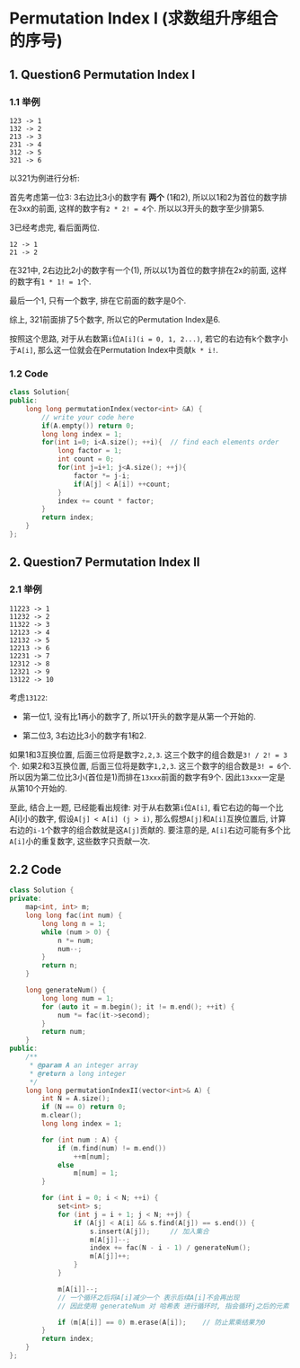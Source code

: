 # Permutation Index I (求数组升序组合的序号)

## 1. Question6 Permutation Index I

### 1.1 举例

```[]
123 -> 1
132 -> 2
213 -> 3
231 -> 4
312 -> 5
321 -> 6
```

以321为例进行分析:

首先考虑第一位3: 3右边比3小的数字有 __两个__ (1和2), 所以以1和2为首位的数字排在3xx的前面, 这样的数字有`2 * 2! = 4`个. 所以以3开头的数字至少排第5.

3已经考虑完, 看后面两位.

```[]
12 -> 1
21 -> 2
```

在321中, 2右边比2小的数字有一个(1), 所以以1为首位的数字排在2x的前面, 这样的数字有`1 * 1! = 1`个.

最后一个1, 只有一个数字, 排在它前面的数字是0个.

综上, 321前面排了5个数字, 所以它的Permutation Index是6.

按照这个思路, 对于从右数第`i`位`A[i](i = 0, 1, 2...)`, 若它的右边有k个数字小于`A[i]`, 那么这一位就会在Permutation Index中贡献`k * i!`.

### 1.2 Code

```cpp
class Solution{
public:
    long long permutationIndex(vector<int> &A) {
        // write your code here
        if(A.empty()) return 0;
        long long index = 1;
        for(int i=0; i<A.size(); ++i){  // find each elements order
            long factor = 1;
            int count = 0;
            for(int j=i+1; j<A.size(); ++j){
                factor *= j-i;
                if(A[j] < A[i]) ++count;
            }
            index += count * factor;
        }
        return index;
    }
};
```

## 2. Question7 Permutation Index II

### 2.1 举例

```[]
11223 -> 1
11232 -> 2
11322 -> 3
12123 -> 4
12132 -> 5
12213 -> 6
12231 -> 7
12312 -> 8
12321 -> 9
13122 -> 10
```

考虑`13122`:

* 第一位1, 没有比1再小的数字了, 所以1开头的数字是从第一个开始的.

* 第二位3, 3右边比3小的数字有1和2.

如果1和3互换位置, 后面三位将是数字`2,2,3`. 这三个数字的组合数是`3! / 2! = 3`个.
如果2和3互换位置, 后面三位将是数字`1,2,3`. 这三个数字的组合数是`3! = 6`个.
所以因为第二位比3小(首位是1)而排在`13xxx`前面的数字有9个. 因此`13xxx`一定是从第10个开始的.

至此, 结合上一题, 已经能看出规律: 对于从右数第`i`位`A[i]`, 看它右边的每一个比A[i]小的数字, 假设`A[j] < A[i] (j > i)`, 那么假想`A[j]`和`A[i]`互换位置后, 计算右边的`i-1`个数字的组合数就是这`A[j]`贡献的. 要注意的是, `A[i]`右边可能有多个比`A[i]`小的重复数字, 这些数字只贡献一次.

## 2.2 Code

```cpp
class Solution {
private:
    map<int, int> m;
    long long fac(int num) {
        long long n = 1;
        while (num > 0) {
            n *= num;
            num--;
        }
        return n;
    }

    long generateNum() {
        long long num = 1;
        for (auto it = m.begin(); it != m.end(); ++it) {
            num *= fac(it->second);
        }
        return num;
    }
public:
    /**
     * @param A an integer array
     * @return a long integer
     */
    long long permutationIndexII(vector<int>& A) {
        int N = A.size();
        if (N == 0) return 0;
        m.clear();
        long long index = 1;

        for (int num : A) {
            if (m.find(num) != m.end())
                ++m[num];
            else
                m[num] = 1;
        }

        for (int i = 0; i < N; ++i) {
            set<int> s;
            for (int j = i + 1; j < N; ++j) {
                if (A[j] < A[i] && s.find(A[j]) == s.end()) {
                    s.insert(A[j]);     // 加入集合
                    m[A[j]]--;
                    index += fac(N - i - 1) / generateNum();
                    m[A[j]]++;
                }
            }

            m[A[i]]--;
            // 一个循环之后将A[i]减少一个 表示后续A[i]不会再出现
            // 因此使用 generateNum 对 哈希表 进行循环时, 指会循环j之后的元素

            if (m[A[i]] == 0) m.erase(A[i]);    // 防止累乘结果为0
        }
        return index;
    }
};
```